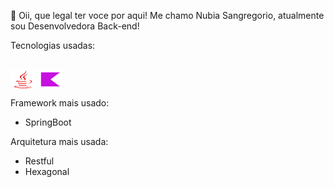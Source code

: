 👋 Oii, que legal ter voce por aqui! Me chamo Nubia Sangregorio, atualmente sou Desenvolvedora Back-end!

Tecnologias usadas:

<div style="display: inline_block"><br>
  <img align="center" alt="Nubia-Java" height="30" width="40" src="https://raw.githubusercontent.com/devicons/devicon/master/icons/java/java-plain.svg">
  <img align="center" alt="Nubia-Kotlin" height="30" width="40" src="https://raw.githubusercontent.com/devicons/devicon/master/icons/kotlin/kotlin-plain.svg">
  
</div>

Framework mais usado:
- SpringBoot

Arquitetura mais usada: 
- Restful
- Hexagonal
